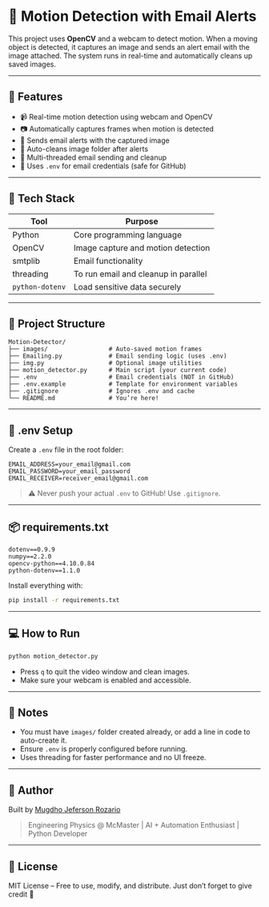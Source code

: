 # 🎥 Motion Detection with Email Alerts

This project uses **OpenCV** and a webcam to detect motion. When a moving object is detected, it captures an image and sends an alert email with the image attached. The system runs in real-time and automatically cleans up saved images.

---

## 🚀 Features

- 📹 Real-time motion detection using webcam and OpenCV
- 📷 Automatically captures frames when motion is detected
- 📧 Sends email alerts with the captured image
- 🧹 Auto-cleans image folder after alerts
- 🧠 Multi-threaded email sending and cleanup
- 🔐 Uses `.env` for email credentials (safe for GitHub)

---

## 🧠 Tech Stack

| Tool         | Purpose                             |
|--------------|-------------------------------------|
| Python       | Core programming language           |
| OpenCV       | Image capture and motion detection  |
| smtplib      | Email functionality                 |
| threading    | To run email and cleanup in parallel|
| `python-dotenv` | Load sensitive data securely     |

---

## 📁 Project Structure

```
Motion-Detector/
├── images/                 # Auto-saved motion frames
├── Emailing.py             # Email sending logic (uses .env)
├── img.py                  # Optional image utilities
├── motion_detector.py      # Main script (your current code)
├── .env                    # Email credentials (NOT in GitHub)
├── .env.example            # Template for environment variables
├── .gitignore              # Ignores .env and cache
└── README.md               # You’re here!
```

---

## 🔐 .env Setup

Create a `.env` file in the root folder:

```
EMAIL_ADDRESS=your_email@gmail.com
EMAIL_PASSWORD=your_email_password
EMAIL_RECEIVER=receiver_email@gmail.com
```

> ⚠️ Never push your actual `.env` to GitHub! Use `.gitignore`.

---

## 📦 requirements.txt

```
dotenv==0.9.9
numpy==2.2.0
opencv-python==4.10.0.84
python-dotenv==1.1.0

```

Install everything with:

```bash
pip install -r requirements.txt
```

---

## 💻 How to Run

```bash
python motion_detector.py
```

- Press `q` to quit the video window and clean images.
- Make sure your webcam is enabled and accessible.

---

## 📌 Notes

- You must have `images/` folder created already, or add a line in code to auto-create it.
- Ensure `.env` is properly configured before running.
- Uses threading for faster performance and no UI freeze.

---

## 👤 Author

Built by [Mugdho Jeferson Rozario](https://github.com/mugjeff12)  
> Engineering Physics @ McMaster | AI + Automation Enthusiast | Python Developer  

---

## 📜 License

MIT License – Free to use, modify, and distribute. Just don’t forget to give credit 🙌

